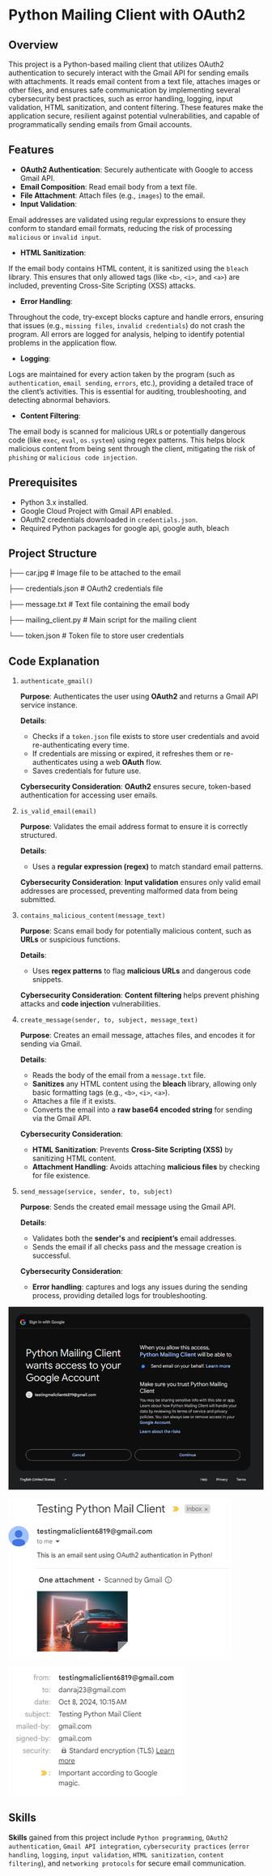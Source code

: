 # Python Mailing Client with OAuth2

## Overview

This project is a Python-based mailing client that utilizes OAuth2 authentication to securely interact with the Gmail API for sending emails with attachments. It reads email content from a text file, attaches images or other files, and ensures safe communication by implementing several cybersecurity best practices, such as error handling, logging, input validation, HTML sanitization, and content filtering. These features make the application secure, resilient against potential vulnerabilities, and capable of programmatically sending emails from Gmail accounts.

## Features

- **OAuth2 Authentication**: Securely authenticate with Google to access Gmail API.
- **Email Composition**: Read email body from a text file.
- **File Attachment**: Attach files (e.g., `images`) to the email.
- **Input Validation**:

Email addresses are validated using regular expressions to ensure they conform to standard email formats, reducing the risk of processing `malicious` or `invalid input`.
- **HTML Sanitization**:

If the email body contains HTML content, it is sanitized using the `bleach` library. This ensures that only allowed tags (like `<b>`, `<i>`, and `<a>`) are included, preventing Cross-Site Scripting (XSS) attacks.
- **Error Handling**:

Throughout the code, try-except blocks capture and handle errors, ensuring that issues (e.g., `missing files`, `invalid credentials`) do not crash the program. All errors are logged for analysis, helping to identify potential problems in the application flow.
- **Logging**:

Logs are maintained for every action taken by the program (such as `authentication`, `email sending`, `errors`, etc.), providing a detailed trace of the client’s activities. This is essential for auditing, troubleshooting, and detecting abnormal behaviors.
- **Content Filtering**:

The email body is scanned for malicious URLs or potentially dangerous code (like `exec`, `eval`, `os.system`) using regex patterns. This helps block malicious content from being sent through the client, mitigating the risk of `phishing` or `malicious code injection`.

## Prerequisites

- Python 3.x installed.
- Google Cloud Project with Gmail API enabled.
- OAuth2 credentials downloaded in `credentials.json`.
- Required Python packages for google api, google auth, bleach

  
## Project Structure
├── car.jpg             # Image file to be attached to the email

├── credentials.json     # OAuth2 credentials file

├── message.txt          # Text file containing the email body

├── mailing_client.py     # Main script for the mailing client

└── token.json           # Token file to store user credentials

## Code Explanation

1. `authenticate_gmail()`

   **Purpose**: Authenticates the user using **OAuth2** and returns a Gmail API service instance.
   
   **Details**:
   - Checks if a `token.json` file exists to store user credentials and avoid re-authenticating every time.
   - If credentials are missing or expired, it refreshes them or re-authenticates using a web **OAuth** flow.
   - Saves credentials for future use.

   **Cybersecurity Consideration**: **OAuth2** ensures secure, token-based authentication for accessing user emails.

2. `is_valid_email(email)`

   **Purpose**: Validates the email address format to ensure it is correctly structured.

   **Details**:
   - Uses a **regular expression (regex)** to match standard email patterns.

   **Cybersecurity Consideration**: **Input validation** ensures only valid email addresses are processed, preventing malformed data from being submitted.

3. `contains_malicious_content(message_text)`

   **Purpose**: Scans email body for potentially malicious content, such as **URLs** or suspicious functions.

   **Details**:
   - Uses **regex patterns** to flag **malicious URLs** and dangerous code snippets.

   **Cybersecurity Consideration**: **Content filtering** helps prevent phishing attacks and **code injection** vulnerabilities.

4. `create_message(sender, to, subject, message_text)`

   **Purpose**: Creates an email message, attaches files, and encodes it for sending via Gmail.

   **Details**:
   - Reads the body of the email from a `message.txt` file.
   - **Sanitizes** any HTML content using the **bleach** library, allowing only basic formatting tags (e.g., `<b>`, `<i>`, `<a>`).
   - Attaches a file if it exists.
   - Converts the email into a **raw base64 encoded string** for sending via the Gmail API.

   **Cybersecurity Consideration**:
   - **HTML Sanitization**: Prevents **Cross-Site Scripting (XSS)** by sanitizing HTML content.
   - **Attachment Handling**: Avoids attaching **malicious files** by checking for file existence.

5. `send_message(service, sender, to, subject)`

   **Purpose**: Sends the created email message using the Gmail API.

   **Details**:
   - Validates both the **sender's** and **recipient’s** email addresses.
   - Sends the email if all checks pass and the message creation is successful.

   **Cybersecurity Consideration**:
   - **Error handling**: captures and logs any issues during the sending process, providing detailed logs for troubleshooting.


![OAuth Screen](images/oauth_screenshot.png)  

![Received Email](images/received_email_screenshot1.png)

![Sender and reciever](images/received_email_screenshot2.png)  

## Skills

**Skills** gained from this project include `Python programming`, `OAuth2 authentication`, `Gmail API integration`, `cybersecurity practices` (`error handling`, `logging`, `input validation`, `HTML sanitization`, `content filtering`), and `networking protocols` for secure email communication.
